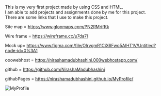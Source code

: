 
This is my very first project made by using CSS and HTML.<br>
I am able to add projects and assignments done by me for this project.<br>
There are some links that I use to make this project.

Site map = https://www.gloomaps.com/PN2RMrifKk

Wire frame = https://wireframe.cc/u7da7I

Mock up= https://www.figma.com/file/OlrvgmR1CiX6Fwo5AIHT1V/Untitled?node-id=0%3A1

ooowebhost = https://nirashamadubhashini.000webhostapp.com/

github = https://github.com/NirashaMadubhashini

githubPages = https://nirashamadubhashini.github.io/MyProfile/


![MyProfile](https://user-images.githubusercontent.com/90233512/174450939-229b65d6-4758-4f48-ad3a-827d458e87a3.png)
